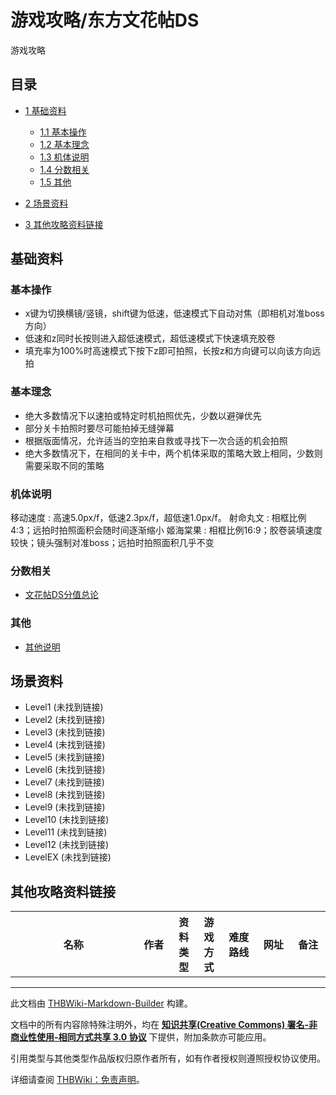 # 游戏攻略/东方文花帖DS

<!-- source html: G:\repos\THBWiki-Markdown-Builder\THBWikiMarkdown\Temp\main\2\28\ns0%3A%E6%B8%B8%E6%88%8F%E6%94%BB%E7%95%A5%2F%E4%B8%9C%E6%96%B9%E6%96%87%E8%8A%B1%E5%B8%96DS.html -->

游戏攻略


## 目录

- [1 基础资料](#基础资料)

  - [1.1 基本操作](#基本操作)
  - [1.2 基本理念](#基本理念)
  - [1.3 机体说明](#机体说明)
  - [1.4 分数相关](#分数相关)
  - [1.5 其他](#其他)



- [2 场景资料](#场景资料)
- [3 其他攻略资料链接](#其他攻略资料链接)





## 基础资料

### 基本操作
- x键为切换横镜/竖镜，shift键为低速，低速模式下自动对焦（即相机对准boss方向）
- 低速和z同时长按则进入超低速模式，超低速模式下快速填充胶卷
- 填充率为100%时高速模式下按下z即可拍照，长按z和方向键可以向该方向远拍


### 基本理念
- 绝大多数情况下以速拍或特定时机拍照优先，少数以避弹优先
- 部分关卡拍照时要尽可能拍掉无缝弹幕
- 根据版面情况，允许适当的空拍来自救或寻找下一次合适的机会拍照
- 绝大多数情况下，在相同的关卡中，两个机体采取的策略大致上相同，少数则需要采取不同的策略


### 机体说明
移动速度
: 高速5.0px/f，低速2.3px/f，超低速1.0px/f。
射命丸文
: 相框比例4:3；远拍时拍照面积会随时间逐渐缩小
姬海棠果
: 相框比例16:9；胶卷装填速度较快；镜头强制对准boss；远拍时拍照面积几乎不变


### 分数相关
- [文花帖DS分值总论](./游戏攻略-东方文花帖DS-分值总论.md)


### 其他
- [其他说明](./游戏攻略-东方文花帖DS-其他.md)


## 场景资料
- Level1 (未找到链接)
- Level2 (未找到链接)
- Level3 (未找到链接)
- Level4 (未找到链接)
- Level5 (未找到链接)
- Level6 (未找到链接)
- Level7 (未找到链接)
- Level8 (未找到链接)
- Level9 (未找到链接)
- Level10 (未找到链接)
- Level11 (未找到链接)
- Level12 (未找到链接)
- LevelEX (未找到链接)


## 其他攻略资料链接

<table>

<tbody><tr>
<th style="width: 40%">名称
</th>
<th style="width: 11%">作者
</th>
<th style="width: 8%">资料类型
</th>
<th style="width: 8%">游戏方式
</th>
<th style="width: 11%">难度路线
</th>
<th style="width: 11%">网址
</th>
<th style="width: 11%">备注
</th></tr>
</tbody></table>






---

此文档由 [THBWiki-Markdown-Builder](https://github.com/Delsin-Yu/THBWiki-Markdown-Builder) 构建。

文档中的所有内容除特殊注明外，均在 [**知识共享(Creative Commons) 署名-非商业性使用-相同方式共享 3.0 协议**](https://creativecommons.org/licenses/by-sa/3.0/deed.zh-hans) 下提供，附加条款亦可能应用。

引用类型与其他类型作品版权归原作者所有，如有作者授权则遵照授权协议使用。

详细请查阅 [THBWiki：免责声明](https://thbwiki.cc/THBWiki:%E5%85%8D%E8%B4%A3%E5%A3%B0%E6%98%8E)。

